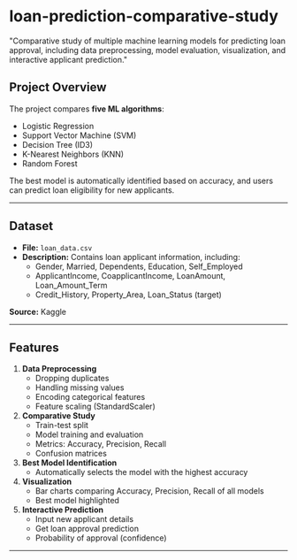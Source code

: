 # loan-prediction-comparative-study
"Comparative study of multiple machine learning models for predicting loan approval, including data preprocessing, model evaluation, visualization, and interactive applicant prediction."

## Project Overview

The project compares **five ML algorithms**:
- Logistic Regression
- Support Vector Machine (SVM)
- Decision Tree (ID3)
- K-Nearest Neighbors (KNN)
- Random Forest

The best model is automatically identified based on accuracy, and users can predict loan eligibility for new applicants.

---

## Dataset
- **File:** `loan_data.csv`
- **Description:** Contains loan applicant information, including:
  - Gender, Married, Dependents, Education, Self_Employed
  - ApplicantIncome, CoapplicantIncome, LoanAmount, Loan_Amount_Term
  - Credit_History, Property_Area, Loan_Status (target)

**Source:** Kaggle

---

## Features
1. **Data Preprocessing**
   - Dropping duplicates
   - Handling missing values
   - Encoding categorical features
   - Feature scaling (StandardScaler)
2. **Comparative Study**
   - Train-test split
   - Model training and evaluation
   - Metrics: Accuracy, Precision, Recall
   - Confusion matrices
3. **Best Model Identification**
   - Automatically selects the model with the highest accuracy
4. **Visualization**
   - Bar charts comparing Accuracy, Precision, Recall of all models
   - Best model highlighted
5. **Interactive Prediction**
   - Input new applicant details
   - Get loan approval prediction
   - Probability of approval (confidence)

---

